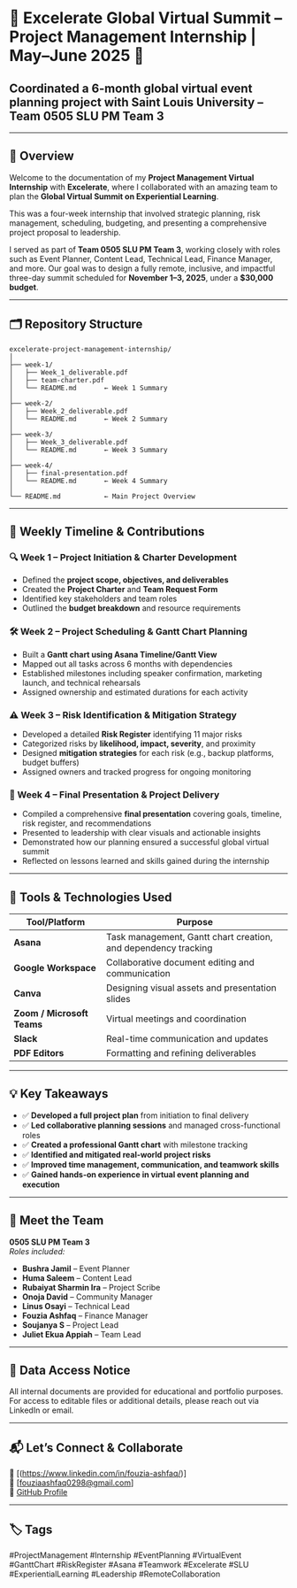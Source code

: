 # 🌟 Excelerate Global Virtual Summit – Project Management Internship | May–June 2025 🌟  
## Coordinated a 6-month global virtual event planning project with Saint Louis University – Team 0505 SLU PM Team 3

---

## 📘 Overview

Welcome to the documentation of my **Project Management Virtual Internship** with **Excelerate**, where I collaborated with an amazing team to plan the **Global Virtual Summit on Experiential Learning**.

This was a four-week internship that involved strategic planning, risk management, scheduling, budgeting, and presenting a comprehensive project proposal to leadership.

I served as part of **Team 0505 SLU PM Team 3**, working closely with roles such as Event Planner, Content Lead, Technical Lead, Finance Manager, and more. Our goal was to design a fully remote, inclusive, and impactful three-day summit scheduled for **November 1–3, 2025**, under a **$30,000 budget**.

---

## 🗂️ Repository Structure
```
excelerate-project-management-internship/
│
├── week-1/
│   ├── Week_1_deliverable.pdf
│   ├── team-charter.pdf
│   └── README.md       ← Week 1 Summary
│
├── week-2/
│   ├── Week_2_deliverable.pdf
│   └── README.md       ← Week 2 Summary
│
├── week-3/
│   ├── Week_3_deliverable.pdf
│   └── README.md       ← Week 3 Summary
│
├── week-4/
│   ├── final-presentation.pdf
│   └── README.md       ← Week 4 Summary
│
└── README.md           ← Main Project Overview
```

---

## 📅 Weekly Timeline & Contributions

### 🔍 Week 1 – Project Initiation & Charter Development
- Defined the **project scope, objectives, and deliverables**
- Created the **Project Charter** and **Team Request Form**
- Identified key stakeholders and team roles
- Outlined the **budget breakdown** and resource requirements

### 🛠️ Week 2 – Project Scheduling & Gantt Chart Planning
- Built a **Gantt chart using Asana Timeline/Gantt View**
- Mapped out all tasks across 6 months with dependencies
- Established milestones including speaker confirmation, marketing launch, and technical rehearsals
- Assigned ownership and estimated durations for each activity

### ⚠️ Week 3 – Risk Identification & Mitigation Strategy
- Developed a detailed **Risk Register** identifying 11 major risks
- Categorized risks by **likelihood, impact, severity**, and proximity
- Designed **mitigation strategies** for each risk (e.g., backup platforms, budget buffers)
- Assigned owners and tracked progress for ongoing monitoring

### 🎯 Week 4 – Final Presentation & Project Delivery
- Compiled a comprehensive **final presentation** covering goals, timeline, risk register, and recommendations
- Presented to leadership with clear visuals and actionable insights
- Demonstrated how our planning ensured a successful global virtual summit
- Reflected on lessons learned and skills gained during the internship

---

## 🧰 Tools & Technologies Used

| Tool/Platform       | Purpose |
|---------------------|---------|
| **Asana**           | Task management, Gantt chart creation, and dependency tracking |
| **Google Workspace**| Collaborative document editing and communication |
| **Canva**           | Designing visual assets and presentation slides |
| **Zoom / Microsoft Teams** | Virtual meetings and coordination |
| **Slack**           | Real-time communication and updates |
| **PDF Editors**     | Formatting and refining deliverables |

---

## 💡 Key Takeaways

- ✅ **Developed a full project plan** from initiation to final delivery  
- ✅ **Led collaborative planning sessions** and managed cross-functional roles  
- ✅ **Created a professional Gantt chart** with milestone tracking  
- ✅ **Identified and mitigated real-world project risks**  
- ✅ **Improved time management, communication, and teamwork skills**  
- ✅ **Gained hands-on experience in virtual event planning and execution**

---

## 👥 Meet the Team

**0505 SLU PM Team 3**  
*Roles included:*

- **Bushra Jamil** – Event Planner  
- **Huma Saleem** – Content Lead  
- **Rubaiyat Sharmin Ira** – Project Scribe  
- **Onoja David** – Community Manager  
- **Linus Osayi** – Technical Lead  
- **Fouzia Ashfaq** – Finance Manager  
- **Soujanya S** – Project Lead  
- **Juliet Ekua Appiah** – Team Lead  

---

## 🔐 Data Access Notice

All internal documents are provided for educational and portfolio purposes. For access to editable files or additional details, please reach out via LinkedIn or email.

---

## 📬 Let’s Connect & Collaborate

🔗 [(https://www.linkedin.com/in/fouzia-ashfaq/)]  
📧 [fouziaashfaq0298@gmail.com]  
📁 [GitHub Profile]((https://github.com/Fouzia0298)) 

---

## 🏷️ Tags  
#ProjectManagement #Internship #EventPlanning #VirtualEvent #GanttChart #RiskRegister #Asana #Teamwork #Excelerate #SLU #ExperientialLearning #Leadership #RemoteCollaboration
